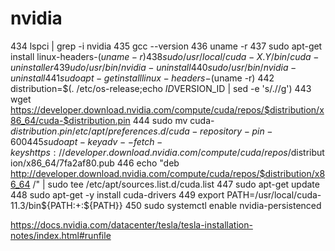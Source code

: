 # nvidia
434  lspci | grep -i nvidia
435  gcc --version
436  uname -r
437  sudo apt-get install linux-headers-$(uname -r)
438  sudo /usr/local/cuda-X.Y/bin/cuda-uninstaller
439  udo /usr/bin/nvidia-uninstall
440  sudo /usr/bin/nvidia-uninstall
441  sudo apt-get install linux-headers-$(uname -r)
442  distribution=$(. /etc/os-release;echo $ID$VERSION_ID | sed -e 's/\.//g')
443  wget https://developer.download.nvidia.com/compute/cuda/repos/$distribution/x86_64/cuda-$distribution.pin
444  sudo mv cuda-$distribution.pin /etc/apt/preferences.d/cuda-repository-pin-600
445  sudo apt-key adv --fetch-keys https://developer.download.nvidia.com/compute/cuda/repos/$distribution/x86_64/7fa2af80.pub
446  echo "deb http://developer.download.nvidia.com/compute/cuda/repos/$distribution/x86_64 /" | sudo tee /etc/apt/sources.list.d/cuda.list
447  sudo apt-get update
448  sudo apt-get -y install cuda-drivers
449  export PATH=/usr/local/cuda-11.3/bin${PATH:+:${PATH}}
450  sudo systemctl enable nvidia-persistenced

https://docs.nvidia.com/datacenter/tesla/tesla-installation-notes/index.html#runfile

